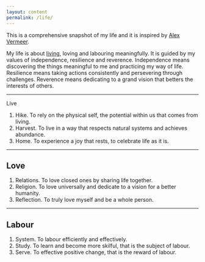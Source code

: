 ```yaml
---
layout: content
permalink: /life/
---
```


This is a comprehensive snapshot of my life and it is inspired by [Alex Vermeer](https://alexvermeer.com/life-hacking/).

My life is about <a href="#live">living</a>, loving and labouring meaningfully. It is guided by my values of independence, resilience and reverence. Independence means discovering the things meaningful to me and practicing my way of life. Resilience means taking actions consistently and persevering through challenges. Reverence means dedicating to a grand vision that betters the interests of others.

----

<a id="live" class="no-nov">Live</a>

1.	Hike. To rely on the physical self, the potential within us that comes from living.
2.	Harvest. To live in a way that respects natural systems and achieves abundance.
3.	Home. To experience a joy that rests, to celebrate life as it is.

----

## Love

1.	Relations. To love closed ones by sharing life together.
2.	Religion. To love universally and dedicate to a vision for a better humanity.
3.	Reflection. To truly love myself and be a whole person.

----

## Labour

1.	System. To labour efficiently and effectively.
2.	Study. To learn and become more skilful, that is the subject of labour.
3.	Serve. To effective positive change, that is the reward of labour.
